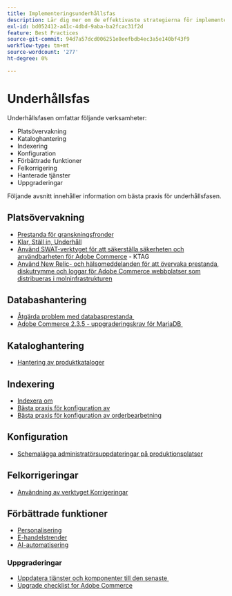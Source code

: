 ```yaml
---
title: Implementeringsunderhållsfas
description: Lär dig mer om de effektivaste strategierna för implementering i underhållsfasen av Adobe Commerce-projekt.
exl-id: bd052412-a41c-4dbd-9aba-ba2fcac31f2d
feature: Best Practices
source-git-commit: 94d7a57dcd006251e8eefbdb4ec3a5e140bf43f9
workflow-type: tm+mt
source-wordcount: '277'
ht-degree: 0%

---
```


# Underhållsfas

Underhållsfasen omfattar följande verksamheter:

- Platsövervakning
- Kataloghantering
- Indexering
- Konfiguration
- Förbättrade funktioner
- Felkorrigering
- Hanterade tjänster
- Uppgraderingar

Följande avsnitt innehåller information om bästa praxis för underhållsfasen.

## Platsövervakning

- [Prestanda för granskningsfronder](frontend-performance.md)
- [Klar, Ställ in, Underhåll](https://business.adobe.com/blog/basics/ready-set-maintain)
- [Använd SWAT-verktyget för att säkerställa säkerheten och användbarheten för Adobe Commerce](https://experienceleague.adobe.com/docs/commerce-operations/tools/site-wide-analysis-tool/intro.html?lang=en#integrations-with-other-adobe-commerce-support-tools) - KTAG
- [Använd New Relic- och hälsomeddelanden för att övervaka prestanda, diskutrymme och loggar för Adobe Commerce webbplatser som distribueras i molninfrastrukturen](https://experienceleague.adobe.com/docs/commerce-cloud-service/user-guide/monitor/performance.html)

## Databashantering

- [Åtgärda problem med databasprestanda &#x200B;](resolve-database-performance-issues.md)
- [Adobe Commerce 2.3.5 - uppgraderingskrav för MariaDB &#x200B;](commerce-235-upgrade-prerequisites-mariadb.md)

## Kataloghantering

<!-- Asset not yet integrated
- [Catalog Image Resizing](https://wiki.corp.adobe.com/x/oj4ykw) (wiki)
-->
- [Hantering av produktkataloger](https://www.gotostage.com/channel/fca90f7960be436f9b849215d9e06026/recording/2eea2782fc874047a020391000519f8b/watch?source=CHANNEL)

## Indexering

<!-- Asset not yet integrated
- [Reindexing - the safe way](https://wiki.corp.adobe.com/x/oj4ykw)(wiki)
-->
- [Indexera om](https://developer.adobe.com/commerce/php/development/components/indexing/#how-to-reindex)
- [Bästa praxis för konfiguration av &#x200B;](indexer-configuration.md)
- [Bästa praxis för konfiguration av orderbearbetning](order-processing-configuration.md)
<!-- Asset not yet integrated from CTAG deck:
- Plan upsizing for planned traffic increases during promotions or holidays -->

## Konfiguration

- [Schemalägga administratörsuppdateringar på produktionsplatser](scheduling-admin-updates-in-production.md)

<!-- Asset not yet integrated from CTAG deck: Planning for peak season and promotional periods (upsizing)-->

## Felkorrigeringar

- [Användning av verktyget Korrigeringar](https://experienceleague.adobe.com/docs/commerce-operations/tools/quality-patches-tool/usage.html)

## Förbättrade funktioner

- [Personalisering](https://www.gotostage.com/channel/fca90f7960be436f9b849215d9e06026/recording/e218545a77de490fb5102eca07d0580a/watch?source=CHANNEL)
- [E-handelstrender](https://www.gotostage.com/channel/fca90f7960be436f9b849215d9e06026/recording/9a772468d7b64409a3d5dff4d67e656d/watch?source=CHANNEL)
- [AI-automatisering](https://www.gotostage.com/channel/fca90f7960be436f9b849215d9e06026/recording/27ae23699c2847be981a23ca098e548f/watch?source=CHANNEL)

### Uppgraderingar

- [Uppdatera tjänster och komponenter till den senaste &#x200B;](update-services.md)
- [Upgrade checklist for Adobe Commerce &#x200B;](upgrade-checklist.md)
